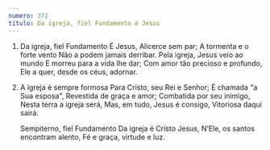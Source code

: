```yaml
---
numero: 372
titulo: Da igreja, fiel Fundamento é Jesus
---
```

1. Da igreja, fiel Fundamento
   É Jesus, Alicerce sem par;
   A tormenta e o forte vento
   Não a podem jamais derribar.
   Pela igreja, Jesus veio ao mundo
   E morreu para a vida lhe dar;
   Com amor tão precioso e profundo,
   Ele a quer, desde os céus, adornar.

2. A igreja é sempre formosa
   Para Cristo, seu Rei e Senhor;
   É chamada "a Sua esposa",
   Revestida de graça e amor;
   Combatida por seu inimigo,
   Nesta terra a igreja será,
   Mas, em tudo, Jesus é consigo,
   Vitoriosa daqui sairá.

   Sempiterno, fiel Fundamento
   Da igreja é Cristo Jesus,
   N’Ele, os santos encontram alento,
   Fé e graça, virtude e luz.
